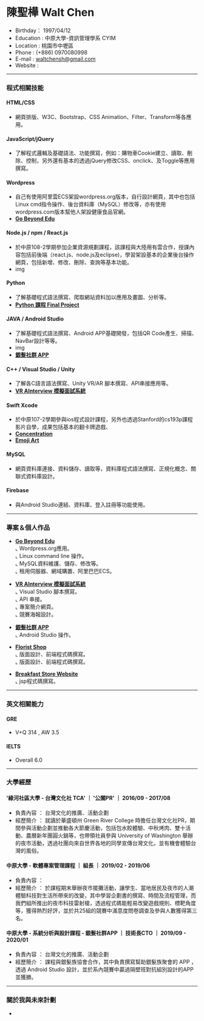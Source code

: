 # 陳聖樺 Walt Chen
- Birthday： 1997/04/12 <br>
- Education : 中原大學-資訊管理學系 CYIM <br>
- Location : 桃園市中壢區 <br>
- Phone : (+886) 0970080998 <br>
- E-mail : waltchensh@gmail.com <br>
- Website : <br>

<hr>

### 程式相關技能

#### HTML/CSS 
- 網頁排版、W3C、Bootstrap、CSS Animation、Filter、Transform等各應用。
#### JavaScript/jQuery
- 了解程式邏輯及基礎語法、功能撰寫，例如：購物車Cookie建立、讀取、刪除、控制，另外還有基本的透過jQuery修改CSS、onclick、及Toggle等應用撰寫。
#### Wordpress
- 自己有使用阿里雲ECS架設wordpress.org版本，自行設計網頁，其中也包括Linux cmd指令操作、後台資料庫（MySQL）修改等，亦有使用wordpress.com版本幫他人架設健康食品官網。
- <a href="http://47.96.87.69/" target="_blank"><B>Go Beyond Edu</B></a>
#### Node.js / npm / React.js
- 於中原108-2學期參加企業資源規劃課程，該課程與大陸用有雲合作，授課內容包括前後端（react.js、node.js及eclipse)，學習架設基本的企業後台操作網頁，包括新增、修改、刪除、查詢等基本功能。
- img

#### Python
- 了解基礎程式語法撰寫、爬取網站資料加以應用及畫圖、分析等。
- <a href="" target="_blank"><B>Python 課程 Final Project</B></a>

#### JAVA / Android Studio
- 了解基礎程式語法撰寫、Android APP基礎開發，包括QR Code產生、掃描、NavBar設計等等。
- img
- <a href="" target="_blank"><B>銀髮社群 APP</B></a>

#### C++ / Visual Studio / Unity
- 了解各C語言語法撰寫、Unity VR/AR 腳本撰寫、API串接應用等。
- <a href="" target="_blank"><B>VR AInterview 模擬面試系統</B></a>

#### Swift Xcode
- 於中原107-2學期參與ios程式設計課程，另外也透過Stanford的cs193p課程影片自學，成果包括基本的翻卡牌遊戲、
- <a href="" target="_blank"><B>Concentration</B></a>
- <a href="" target="_blank"><B>Emoji Art</B></a>

#### MySQL
- 網頁資料庫連接、資料儲存、讀取等，資料庫程式語法撰寫、正規化概念、關聯式資料庫設計。

#### Firebase
- 與Android Studio連結、資料庫、登入註冊等功能使用。

<hr>


### 專案＆個人作品

- <a href="http://47.96.87.69/" target="_blank"><B>Go Beyond Edu</B></a> <br>
  ⌞ Wordpress.org應用。 <br>
  ⌞ Linux command line 操作。 <br>
  ⌞ MySQL資料維護、儲存、修改等。 <br>
  ⌞ 租用伺服器、網域購置、阿里巴巴ECS。

- <a href="" target="_blank"><B>VR AInterview 模擬面試系統</B></a> <br>
  ⌞ Visual Studio 腳本撰寫。<br>
  ⌞ API 串接。<br>
  ⌞ 專案簡介網頁。<br>
  ⌞ 競賽海報設計。<br>
  
- <a href="" target="_blank"><B>銀髮社群 APP</B></a> <br>
  ⌞ Android Studio 操作。 <br>
  
- <a href="" target="_blank"><B>Florist Shop</B></a> <br>
  ⌞ 版面設計、前端程式碼撰寫。 <br>
  ⌞ 版面設計、前端程式碼撰寫。 <br>
  
- <a href="" target="_blank"><B>Breakfast Store Website</B></a> <br>
  ⌞ jsp程式碼撰寫。 <br>
  
<hr>

### 英文相關能力
#### GRE
- V+Q 314 , AW 3.5
#### IELTS
- Overall 6.0

<hr>

### 大學經歷

#### '綠河社區大學 - 台灣文化社 TCA' ｜ '公關PR' ｜ 2016/09 - 2017/08
* 負責內容 ： 台灣文化的推廣、活動企劃 
* 經歷簡介 ： 就讀於華盛頓州 Green River College 時擔任台灣文化社PR，期間參與活動企劃並推動各大節慶活動，包括包水餃體驗、中秋烤肉、雙十活動、農曆新年團圓火鍋等，也帶領社員參與 University of Washington 舉辦的夜市活動，透過社團向來自世界各地的同學宣傳台灣文化，並有機會體驗台灣的風俗。

####  中原大學 - 軟體專案管理課程 ｜ 組長 ｜ 2019/02 - 2019/06
* 負責內容 ： 
* 經歷簡介 ： 於課程期末舉辦夜市擺攤活動，讓學生、當地居民及夜市的人潮體驗科技對生活所帶來的改變，其中學習企劃書的撰寫、時間及流程管理，而我們組所推出的夜市科技雷射槍，透過程式碼能輕易改變遊戲規則、標靶角度等，獲得熱烈好評，並於共25組的競賽中滿意度問卷調查及參與人數獲得第三名。

#### 中原大學 - 系統分析與設計課程 - 銀髮社群APP ｜ 技術長CTO ｜ 2019/09 - 2020/01
* 負責內容 ： 台灣文化的推廣、活動企劃 
* 經歷簡介 ： 課程與銀髮族協會合作，其中負責撰寫幫助銀髮族聚會的 APP ，透過 Android Studio 設計，並於系內競賽中贏過隔壁班對抗組別設計的APP並獲勝。

<hr>

### 關於我與未來計劃
- 
